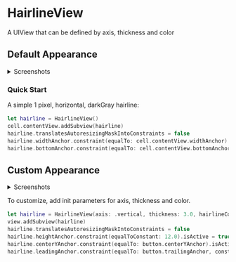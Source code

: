 # HairlineView

A UIView that can be defined by axis, thickness and color

## Default Appearance

<details>
<summary>Screenshots</summary>

<p>
<img src="HairlineTableCells.png" width="200">
</p>

</details>

### Quick Start

A simple 1 pixel, horizontal, darkGray hairline:
```swift
let hairline = HairlineView()
cell.contentView.addSubview(hairline)
hairline.translatesAutoresizingMaskIntoConstraints = false
hairline.widthAnchor.constraint(equalTo: cell.contentView.widthAnchor).isActive = true
hairline.bottomAnchor.constraint(equalTo: cell.contentView.bottomAnchor).isActive = true

```

## Custom Appearance

<details>
<summary>Screenshots</summary>

<p>
<img src="HairlineButtonDivide.png" width="200">
</p>

</details>

To customize, add init parameters for axis, thickness and color.

```swift
let hairline = HairlineView(axis: .vertical, thickness: 3.0, hairlineColor: .red)
view.addSubview(hairline)
hairline.translatesAutoresizingMaskIntoConstraints = false
hairline.heightAnchor.constraint(equalToConstant: 12.0).isActive = true
hairline.centerYAnchor.constraint(equalTo: button.centerYAnchor).isActive = true
hairline.leadingAnchor.constraint(equalTo: button.trailingAnchor, constant: 20).isActive = true
```
